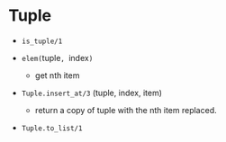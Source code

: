 # Tuple

* `is_tuple/1`
* `elem(`tuple`, `index`)`
  * get nth item

* `Tuple.insert_at/3` (tuple, index, item)
  * return a copy of tuple with the nth item replaced.
* `Tuple.to_list/1`
